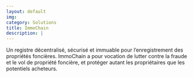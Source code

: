 ```yaml
---
layout: default
img:
category: Solutions
title: ImmoChain
description: |
---
```


Un registre décentralisé, sécurisé et immuable pour l’enregistrement des propriétés foncières. ImmoChain a pour vocation de  lutter contre la fraude et le vol de propriété foncière, et protéger autant les propriétaires que les potentiels acheteurs.
